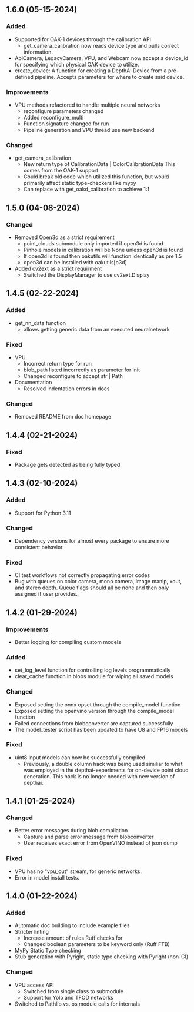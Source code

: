 ## 1.6.0 (05-15-2024)

### Added

- Supported for OAK-1 devices through the calibration API
    - get_camera_calibration now reads device type and pulls
        correct information.
- ApiCamera, LegacyCamera, VPU, and Webcam now accept
    a device_id for specifying which physical OAK device
    to utilize.
- create_device: A function for creating a DepthAI Device
    from a pre-defined pipeline. Accepts parameters for
    where to create said device.

### Improvements

- VPU methods refactored to handle multiple neural networks
    - reconfigure parameters changed
    - Added reconfigure_multi
    - Function signature changed for run
    - Pipeline generation and VPU thread use new backend

### Changed

- get_camera_calibration
    - New return type of CalibrationData | ColorCalibrationData
        This comes from the OAK-1 support
    - Could break old code which utilized this function, but
        would primarily affect static type-checkers like mypy
    - Can replace with get_oakd_calibration to achieve 1:1

## 1.5.0 (04-08-2024)

### Changed

- Removed Open3d as a strict requirement
    - point_clouds submodule only imported if open3d is found
    - Pinhole models in calibration will be None unless open3d is found
    - If open3d is found then oakutils will function identically as pre 1.5
    - open3d can be installed with oakutils[o3d]
- Added cv2ext as a strict requirment
    - Switched the DisplayManager to use cv2ext.Display

## 1.4.5 (02-22-2024)

### Added

- get_nn_data function
    - allows getting generic data from an executed neuralnetwork

### Fixed

- VPU
    - Incorrect return type for run
    - blob_path listed incorrectly as parameter for init
    - Changed reconfigure to accept str | Path
- Documentation
    - Resolved indentation errors in docs

### Changed

- Removed README from doc homepage

## 1.4.4 (02-21-2024)

### Fixed

- Package gets detected as being fully typed.

## 1.4.3 (02-10-2024)

### Added

- Support for Python 3.11

### Changed

- Dependency versions for almost every package to ensure more consistent behavior

### Fixed

- CI test workflows not correctly propagating error codes
- Bug with queues on color camera, mono camera, image manip, xout, and stereo depth. 
    Queue flags should all be none and then only assigned if user provides.

## 1.4.2 (01-29-2024)

### Improvements

- Better logging for compiling custom models

### Added

- set_log_level function for controlling log levels programmatically
- clear_cache function in blobs module for wiping all saved models

### Changed

- Exposed setting the onnx opset through the compile_model function
- Exposed setting the openvino version through the compile_model function
- Failed connections from blobconverter are captured successfully
- The model_tester script has been updated to have U8 and FP16 models

### Fixed

- uint8 input models can now be successfully compiled
    - Previously, a double column hack was being used similiar to what was 
      employed in the depthai-experiments for on-device point cloud generation.
      This hack is no longer needed with new version of depthai.

## 1.4.1 (01-25-2024)

### Changed

- Better error messages during blob compilation
    - Capture and parse error message from blobconverter
    - User receives exact error from OpenVINO instead of json dump

### Fixed

- VPU has no "vpu_out" stream, for generic networks.
- Error in model install tests.

## 1.4.0 (01-22-2024)

### Added

- Automatic doc building to include example files
- Stricter linting
    - Increase amount of rules Ruff checks for
    - Changed boolean parameters to be keyword only (Ruff FTB)
- MyPy Static Type checking
- Stub generation with Pyright, static type checking with Pyright (non-CI)

### Changed

- VPU access API
    - Switched from single class to submodule
    - Support for Yolo and TFOD networks
- Switched to Pathlib vs. os module calls for internals
